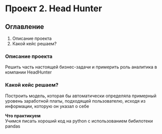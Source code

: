 # Проект 2. Head Hunter

## Оглавление  
1. Описание проекта
2. Какой кейс решаем?

### Описание проекта    
Решить часть настоящей бизнес-задачи и примерить роль аналитика в компании HeadHunter

### Какой кейс решаем?    
Построить модель, которая бы автоматически определяла примерный уровень заработной платы, подходящей пользователю, исходя из информации, которую он указал о себе

**Что практикуем**     
Учимся писать хороший код на python с использованием бибилотеки pandas
